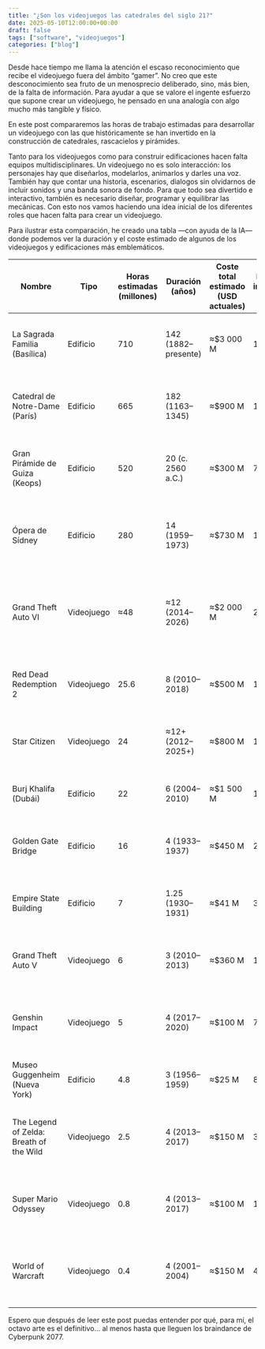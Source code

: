 ```yaml
---
title: "¿Son los videojuegos las catedrales del siglo 21?"
date: 2025-05-10T12:00:00+00:00
draft: false
tags: ["software", "videojuegos"]
categories: ["blog"]
---
```


Desde hace tiempo me llama la atención el escaso reconocimiento que recibe el videojuego fuera del ámbito “gamer”. No creo que este desconocimiento sea fruto de un menosprecio deliberado, sino, más bien, de la falta de información. Para ayudar a que se valore el ingente esfuerzo que supone crear un videojuego, he pensado en una analogía con algo mucho más tangible y físico.

En este post compararemos las horas de trabajo estimadas para desarrollar un videojuego con las que históricamente se han invertido en la construcción de catedrales, rascacielos y pirámides.

Tanto para los videojuegos como para construir edificaciones hacen falta equipos multidisciplinares. Un videojuego no es solo interacción: los personajes hay que diseñarlos, modelarlos, animarlos y darles una voz. También hay que contar una historia, escenarios, dialogos sin olvidarnos de incluir sonidos y una banda sonora de fondo. Para que todo sea divertido e interactivo, también es necesario diseñar, programar y equilibrar las mecánicas. Con esto nos vamos haciendo una idea inicial de los diferentes roles que hacen falta para crear un videojuego.

Para ilustrar esta comparación, he creado una tabla —con ayuda de la IA— donde podemos ver la duración y el coste estimado de algunos de los videojuegos y edificaciones más emblemáticos.

| Nombre                                  | Tipo       | Horas estimadas (millones) | Duración (años)     | Coste total estimado (USD actuales) | Personas implicadas (aprox.) | Notas                                                                                                       |
| --------------------------------------- | ---------- | -------------------------- | ------------------- | ----------------------------------- | ---------------------------- | ----------------------------------------------------------------------------------------------------------- |
| La Sagrada Familia (Basílica)           | Edificio   | 710                        | 142 (1882–presente) | ≈\$3 000 M                          | 1 000                        | Inacabada tras \~140 años; obra maestra de Gaudí; financ. privada anual ≈€25 M.                             |
| Catedral de Notre-Dame (París)          | Edificio   | 665                        | 182 (1163–1345)     | ≈\$900 M                            | 1 000                        | Icono gótico francés; restaurada tras incendio 2019 con fondos de \~\$900 M.                                |
| Gran Pirámide de Guiza (Keops)          | Edificio   | 520                        | 20 (c. 2560 a.C.)   | ≈\$300 M                            | 7 000                        | Construida en 20 años; fue la estructura más alta del mundo por \~3 800 años.                               |
| Ópera de Sídney                         | Edificio   | 280                        | 14 (1959–1973)      | ≈\$730 M                            | 10 000                       | Patrimonio UNESCO; 14 años de obra con 10 000 obreros; coste original A\$102 M (1973).                      |
| Grand Theft Auto VI                     | Videojuego | ≈48                         | ≈12 (2014–2026)     | ≈\$2 000 M                          | 2 000                        | En desarrollo (previsto mayo 2026); presupuesto \~US\$2 000 M; desarrollo de uno de los AAA más ambiciosos. |
| Red Dead Redemption 2                   | Videojuego | 25.6                       | 8 (2010–2018)       | ≈\$500 M                            | 1 600                        | 8 años de desarrollo con \~1 600 personas; costó \$370–540 M (dev+marketing).                               |
| Star Citizen                            | Videojuego | 24                         | ≈12+ (2012–2025+)   | ≈\$800 M                            | 1 000                        | Crowdfunding +800 M US\$; desarrollo perpetuo; equipo \~1 000 devs.                                         |
| Burj Khalifa (Dubái)                    | Edificio   | 22                         | 6 (2004–2010)       | ≈\$1 500 M                          | 12 000                       | Rascacielos de 828 m; 22 M horas-hombre; récord de altura mundial.                                          |
| Golden Gate Bridge                      | Edificio   | 16                         | 4 (1933–1937)       | ≈\$450 M                            | 2 000                        | Construido en 4 años durante la Gran Depresión; coste original \$27 M (1937).                               |
| Empire State Building                   | Edificio   | 7                          | 1.25 (1930–1931)    | ≈\$41 M                             | 3 000                        | Construido en \~13.5 meses; 7 M horas-hombre; fue el más alto (381 m) hasta 1970.                           |
| Grand Theft Auto V                      | Videojuego | 6                          | 3 (2010–2013)       | ≈\$360 M                            | 1 000                        | Equipo \~1 000 devs; desarrolló en 3 años; costó \$265 M (dev) + marketing.                                 |
| Genshin Impact                          | Videojuego | 5                          | 4 (2017–2020)       | ≈\$100 M                            | 700                          | RPG multijugador de miHoYo; presupuesto inicial \~\$100 M; equipo creció a \~700.                           |
| Museo Guggenheim (Nueva York)           | Edificio   | 4.8                        | 3 (1956–1959)       | ≈\$25 M                             | 800                          | Obra de Frank Lloyd Wright; coste original \$3 M (1959).                                                    |
| The Legend of Zelda: Breath of the Wild | Videojuego | 2.5                        | 4 (2013–2017)       | ≈\$150 M                            | 300                          | Revolucionó el género de mundo abierto; equipo final \~300 personas; desarrollo 2013–2017.                  |
| Super Mario Odyssey                     | Videojuego | 0.8                        | 4 (2013–2017)       | ≈\$100 M                            | 100                          | Equipo \~100; 30 M copias vendidas; presupuesto estimado \~\$100 M.                                         |
| World of Warcraft                       | Videojuego | 0.4                        | 4 (2001–2004)       | ≈\$150 M                            | 40–80                        | MMORPG pionero; equipo inicial \~40–80 devs; presupuesto \~\$80 M (2004) ajustado a 2024.                   |

Espero que después de leer este post puedas entender por qué, para mí, el octavo arte es el definitivo... al menos hasta que lleguen los braindance de Cyberpunk 2077.
